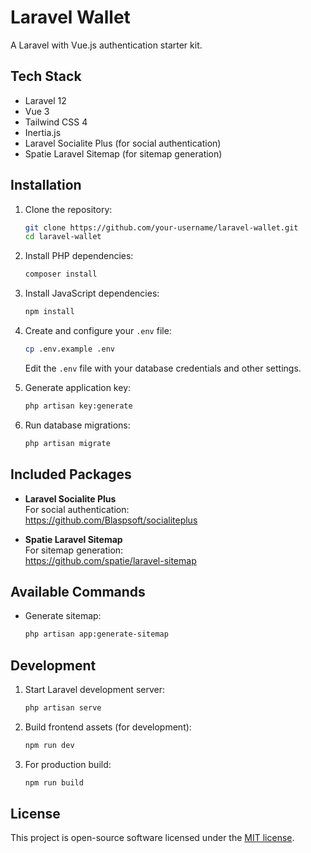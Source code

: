 # Laravel Wallet

A Laravel with Vue.js authentication starter kit.

## Tech Stack

- Laravel 12
- Vue 3
- Tailwind CSS 4
- Inertia.js
- Laravel Socialite Plus (for social authentication)
- Spatie Laravel Sitemap (for sitemap generation)

## Installation

1. Clone the repository:
   ```bash
   git clone https://github.com/your-username/laravel-wallet.git
   cd laravel-wallet
   ```

2. Install PHP dependencies:
   ```bash
   composer install
   ```

3. Install JavaScript dependencies:
   ```bash
   npm install
   ```

4. Create and configure your `.env` file:
   ```bash
   cp .env.example .env
   ```
   Edit the `.env` file with your database credentials and other settings.

5. Generate application key:
   ```bash
   php artisan key:generate
   ```

6. Run database migrations:
   ```bash
   php artisan migrate
   ```

## Included Packages

- **Laravel Socialite Plus**  
  For social authentication:  
  https://github.com/Blaspsoft/socialiteplus

- **Spatie Laravel Sitemap**  
  For sitemap generation:  
  https://github.com/spatie/laravel-sitemap

## Available Commands

- Generate sitemap:
  ```bash
  php artisan app:generate-sitemap
  ```

## Development

1. Start Laravel development server:
   ```bash
   php artisan serve
   ```

2. Build frontend assets (for development):
   ```bash
   npm run dev
   ```

3. For production build:
   ```bash
   npm run build
   ```

## License

This project is open-source software licensed under the [MIT license](https://opensource.org/licenses/MIT).
